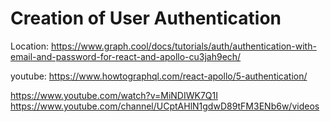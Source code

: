 # Creation of User Authentication


Location:
https://www.graph.cool/docs/tutorials/auth/authentication-with-email-and-password-for-react-and-apollo-cu3jah9ech/


youtube:
https://www.howtographql.com/react-apollo/5-authentication/


https://www.youtube.com/watch?v=MiNDIWK7Q1I
https://www.youtube.com/channel/UCptAHlN1gdwD89tFM3ENb6w/videos

